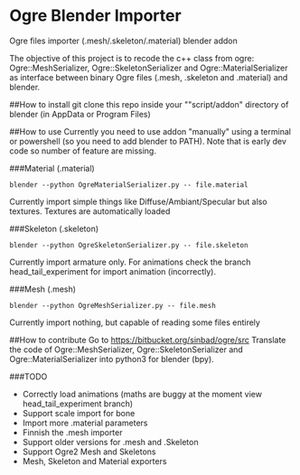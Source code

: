 # Ogre Blender Importer
Ogre files importer (.mesh/.skeleton/.material) blender addon

The objective of this project is to recode the c++ class from ogre:
Ogre::MeshSerializer, Ogre::SkeletonSerializer and Ogre::MaterialSerializer
as interface between binary Ogre files (.mesh, .skeleton and .material) and
blender.

##How to install
git clone this repo inside your ""script/addon" directory of blender (in AppData or Program Files)

##How to use
Currently you need to use addon "manually" using a terminal or powershell (so you need to add blender to PATH).
Note that is early dev code so number of feature are missing.


###Material (.material)
```
blender --python OgreMaterialSerializer.py -- file.material
```
Currently import simple things like Diffuse/Ambiant/Specular but also textures.
Textures are automatically loaded

###Skeleton (.skeleton)
```
blender --python OgreSkeletonSerializer.py -- file.skeleton
```
Currently import armature only. For animations check the branch head_tail_experiment
for import animation (incorrectly).

###Mesh (.mesh)
```
blender --python OgreMeshSerializer.py -- file.mesh
```
Currently import nothing, but capable of reading some files entirely


##How to contribute
Go to https://bitbucket.org/sinbad/ogre/src
Translate the code of Ogre::MeshSerializer, Ogre::SkeletonSerializer and
Ogre::MaterialSerializer into python3 for blender (bpy).


###TODO
 * Correctly load animations (maths are buggy at the moment view head_tail_experiment branch)
 * Support scale import for bone
 * Import more .material parameters
 * Finnish the .mesh importer
 * Support older versions for .mesh and .Skeleton
 * Support Ogre2 Mesh and Skeletons
 * Mesh, Skeleton and Material exporters
